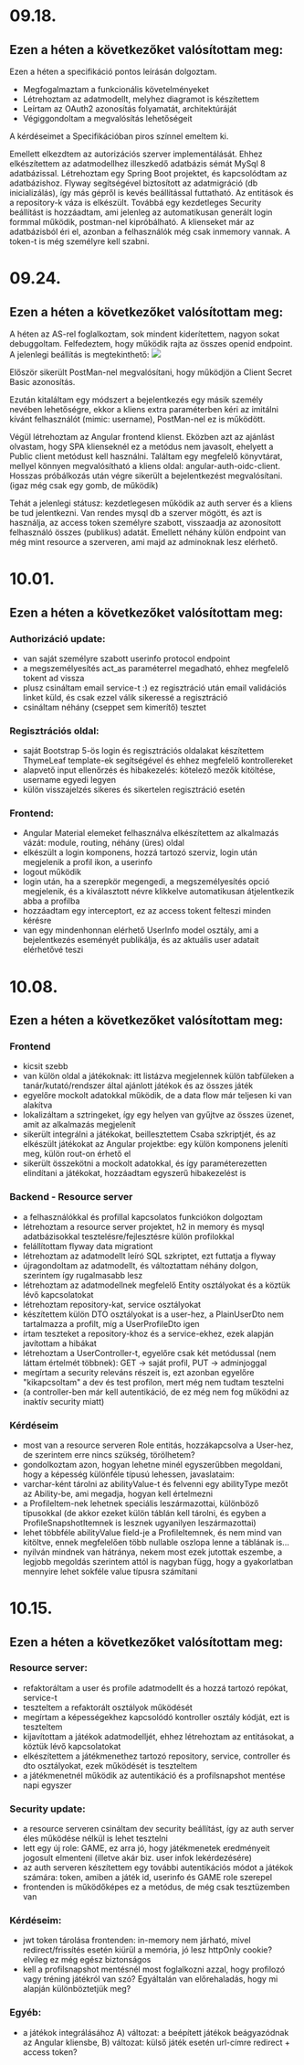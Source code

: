 # 09.18.
## Ezen a héten a következőket valósítottam meg:
Ezen a héten a specifikáció pontos leírásán dolgoztam. 
 - Megfogalmaztam a funkcionális követelményeket
- Létrehoztam az adatmodellt, melyhez diagramot is készítettem
- Leírtam az OAuth2 azonosítás folyamatát, architektúráját
- Végiggondoltam a megvalósítás lehetőségeit

A kérdéseimet a Specifikációban piros színnel emeltem ki.

Emellett elkezdtem az autorizációs szerver implementálását. Ehhez elkészítettem az adatmodellhez illeszkedő adatbázis sémát MySql 8 adatbázissal. Létrehoztam egy Spring Boot projektet, és kapcsolódtam az adatbázishoz. Flyway segítségével biztosított az adatmigráció (db inicializálás), így más gépről is kevés beállítással futtatható.
Az entitások és a repository-k váza is elkészült.
Továbbá egy kezdetleges Security beállítást is hozzáadtam, ami jelenleg az automatikusan generált login formmal működik, postman-nel kipróbálható.
A klienseket már az adatbázisból éri el, azonban a felhasználók még csak inmemory vannak.
A token-t is még személyre kell szabni.

# 09.24.
## Ezen a héten a következőket valósítottam meg:
A héten az AS-rel foglalkoztam, sok mindent kiderítettem, nagyon sokat debuggoltam.
Felfedeztem, hogy működik rajta az összes openid endpoint. A jelenlegi beállítás is megtekinthető: 
![](well-known-endpoint1.png)

Először sikerült PostMan-nel megvalósítani, hogy működjön a Client Secret Basic azonosítás.

Ezután kitaláltam egy módszert a bejelentkezés egy másik személy nevében lehetőségre, ekkor a kliens extra paraméterben kéri az imitálni kívánt felhasználót (mimic: username), PostMan-nel ez is működött.

Végül létrehoztam az Angular frontend klienst. Eközben azt az ajánlást olvastam, hogy SPA klienseknél ez a metódus nem javasolt, ehelyett a Public client metódust kell használni. Találtam egy megfelelő könyvtárat, mellyel könnyen megvalósítható a kliens oldal: angular-auth-oidc-client. Hosszas próbálkozás után végre sikerült a bejelentkezést megvalósítani. (igaz még csak egy gomb, de működik)

Tehát a jelenlegi státusz: kezdetlegesen működik az auth server és a kliens be tud jelentkezni. Van rendes mysql db a szerver mögött, és azt is használja, az access token személyre szabott, visszaadja az azonosított felhasználó összes (publikus) adatát. Emellett néhány külön endpoint van még mint resource a szerveren, ami majd az adminoknak lesz elérhető.

# 10.01.
## Ezen a héten a következőket valósítottam meg:
### Authorizáció update:
- van saját személyre szabott userinfo protocol endpoint
- a megszemélyesítés act_as paraméterrel megadható, ehhez megfelelő tokent ad vissza
- plusz csináltam email service-t :) ez regisztráció után email validációs linket küld, és csak ezzel válik sikeressé a regisztráció
- csináltam néhány (cseppet sem kimerítő) tesztet

### Regisztrációs oldal:
- saját Bootstrap 5-ös login és regisztrációs oldalakat készítettem ThymeLeaf template-ek segítségével és ehhez megfelelő kontrollereket
- alapvető input ellenőrzés és hibakezelés: kötelező mezők kitöltése, username egyedi legyen
- külön visszajelzés sikeres és sikertelen regisztráció esetén
  
### Frontend:
- Angular Material elemeket felhasználva elkészítettem az alkalmazás vázát: module, routing, néhány (üres) oldal
- elkészült a login komponens, hozzá tartozó szerviz, login után megjelenik a profil ikon, a userinfo
- logout működik
- login után, ha a szerepkör megengedi, a megszemélyesítés opció megjelenik, és a kiválasztott névre klikkelve automatikusan átjelentkezik abba a profilba
- hozzáadtam egy interceptort, ez az access tokent felteszi minden kérésre
- van egy mindenhonnan elérhető UserInfo model osztály, ami a bejelentkezés eseményét publikálja, és az aktuális user adatait elérhetővé teszi

# 10.08.
## Ezen a héten a következőket valósítottam meg:

### Frontend
- kicsit szebb
- van külön oldal a játékoknak: itt listázva megjelennek külön tabfüleken a tanár/kutató/rendszer által ajánlott játékok és az összes játék
- egyelőre mockolt adatokkal működik, de a data flow már teljesen ki van alakítva
- lokalizáltam a sztringeket, így egy helyen van gyűjtve az összes üzenet, amit az alkalmazás megjelenít
- sikerült integrálni a játékokat, beillesztettem Csaba szkriptjét, és az elkészült játékokat az Angular projektbe: egy külön komponens jeleníti meg, külön rout-on érhető el
- sikerült összekötni a mockolt adatokkal, és így paraméterezetten elindítani a játékokat, hozzáadtam egyszerű hibakezelést is

### Backend - Resource server
- a felhasználókkal és profillal kapcsolatos funkciókon dolgoztam
- létrehoztam a resource server projektet, h2 in memory és mysql adatbázisokkal tesztelésre/fejlesztésre külön profilokkal
- felállítottam flyway data migrationt
- létrehoztam az adatmodellt leíró SQL szkriptet, ezt futtatja a flyway
- újragondoltam az adatmodellt, és változtattam néhány dolgon, szerintem így rugalmasabb lesz
- létrehoztam az adatmodellnek megfelelő Entity osztályokat és a köztük lévő kapcsolatokat
- létrehoztam repository-kat, service osztályokat
- készítettem külön DTO osztályokat is a user-hez, a PlainUserDto nem tartalmazza a profilt, míg a UserProfileDto igen
- írtam teszteket a repository-khoz és a service-ekhez, ezek alapján javítottam a hibákat
- létrehoztam a UserController-t, egyelőre csak két metódussal (nem láttam értelmét többnek): GET -> saját profil, PUT -> adminjoggal
- megírtam a security releváns részeit is, ezt azonban egyelőre "kikapcsoltam" a dev és test profilon, mert még nem tudtam tesztelni
- (a controller-ben már kell autentikáció, de ez még nem fog működni az inaktív security miatt)

### Kérdéseim
- most van a resource serveren Role entitás, hozzákapcsolva a User-hez, de szerintem erre nincs szükség, törölhetem?
- gondolkoztam azon, hogyan lehetne minél egyszerűbben megoldani, hogy a képesség különféle típusú lehessen, javaslataim:
 - varchar-ként tárolni az abilityValue-t és felvenni egy abilityType mezőt az Ability-be, ami megadja, hogyan kell értelmezni
 - a ProfileItem-nek lehetnek speciális leszármazottai, különböző típusokkal (de akkor ezeket külön táblán kell tárolni, és egyben a ProfileSnapshotItemnek is lesznek ugyanilyen leszármazottai)
 - lehet többféle abilityValue field-je a ProfileItemnek, és nem mind van kitöltve, ennek megfelelően több nullable oszlopa lenne a táblának is...
- nyilván mindnek van hátránya, nekem most ezek jutottak eszembe, a legjobb megoldás szerintem attól is nagyban függ, hogy a gyakorlatban mennyire lehet sokféle value típusra számítani

# 10.15.
## Ezen a héten a következőket valósítottam meg:
### Resource server:
- refaktoráltam a user és profile adatmodellt és a hozzá tartozó repókat, service-t
- teszteltem a refaktorált osztályok működését
- megírtam a képességekhez kapcsolódó kontroller osztály kódját, ezt is teszteltem
- kijavítottam a játékok adatmodelljét, ehhez létrehoztam az entitásokat, a köztük lévő kapcsolatokat
- elkészítettem a játékmenethez tartozó repository, service, controller és dto osztályokat, ezek működését is teszteltem
- a játékmenetnél működik az autentikáció és a profilsnapshot mentése napi egyszer

### Security update:
- a resource serveren csináltam dev security beállítást, így az auth server éles működése nélkül is lehet tesztelni
- lett egy új role: GAME, ez arra jó, hogy játékmenetek eredményeit jogosult elmenteni (illetve akár biz. user infok lekérdezésére)
- az auth serveren készítettem egy további autentikációs módot a játékok számára: token, amiben a játék id, userinfo és GAME role szerepel
- frontenden is működőképes ez a metódus, de még csak tesztüzemben van

### Kérdéseim:
- jwt token tárolása frontenden: in-memory nem járható, mivel redirect/frissítés esetén kiürül a memória, jó lesz httpOnly cookie? elvileg ez még egész biztonságos
- kell a profilsnapshot mentésnél most foglalkozni azzal, hogy profilozó vagy tréning játékról van szó? Egyáltalán van előrehaladás, hogy mi alapján különböztetjük meg?

### Egyéb:
- a játékok integrálásához A) változat: a beépített játékok beágyazódnak az Angular kliensbe, B) változat: külső játék esetén url-címre redirect + access token?
